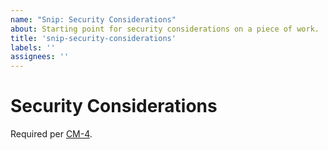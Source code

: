 ```yaml
---
name: "Snip: Security Considerations"
about: Starting point for security considerations on a piece of work.
title: 'snip-security-considerations'
labels: ''
assignees: ''
---
```


# Security Considerations

Required per [CM-4](https://nvd.nist.gov/800-53/Rev4/control/CM-4).

[comment]: # "Our SSP says 'The team ensures security implications are considered as part of the agile requirements refinement process by including a section in the issue template used as a basis for new work.'"
[comment]: # "Please do not remove this section without care."
[comment]: # "Note any security concerns that might be implicated in the change. 'None' is OK, but we must be explicit here."
